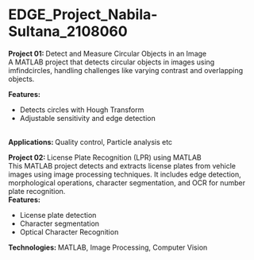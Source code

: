 # EDGE_Project_Nabila-Sultana_2108060
<b>Project 01: </b>Detect and Measure Circular Objects in an Image<br>
A MATLAB project that detects circular objects in images using imfindcircles, handling challenges like varying contrast and overlapping objects.<br>

<b>Features:</b><br>
<ul>
  <li>Detects circles with Hough Transform</li>
  <li>Adjustable sensitivity and edge detection</li>
</ul><br>
<b>Applications: </b> Quality control, Particle analysis etc<br>

 
<b>Project 02: </b>License Plate Recognition (LPR) using MATLAB<br>
This MATLAB project detects and extracts license plates from vehicle images using image processing techniques. It includes edge detection, morphological operations, character segmentation, and OCR for number plate recognition.<br>
<b>Features:</b><br>
<ul>
  <li>License plate detection</li>
  <li>Character segmentation</li>
  <li>Optical Character Recognition</li>
</ul>
<b>Technologies: </b> MATLAB, Image Processing, Computer Vision
